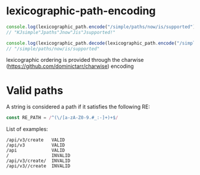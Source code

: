 # lexicographic-path-encoding

```ts
console.log(lexicographic_path.encode("/simple/paths/now/is/supported"))                             
// "KJsimple"Jpaths"Jnow"Jis"Jsupported!"

console.log(lexicographic_path.decode(lexicographic_path.encode("/simple/paths/now/is/supported")))  
// "/simple/paths/now/is/supported"
```
lexicographic ordering is provided through the charwise (https://github.com/dominictarr/charwise) encoding

# Valid paths

A string is considered a path if it satisfies the following RE:
```ts
const RE_PATH = /^(\/[a-zA-Z0-9.#_:-]+)+$/
```
List of examples: 

```
/api/v3/create   VALID
/api/v3          VALID
/api             VALID
/                INVALID
/api/v3/create/  INVALID
/api/v3//create  INVALID
```
